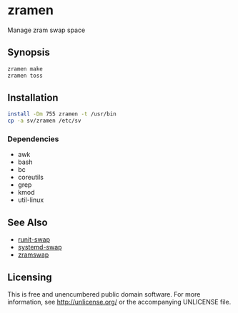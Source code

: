 # zramen

Manage zram swap space

## Synopsis

```sh
zramen make
zramen toss
```

## Installation

```sh
install -Dm 755 zramen -t /usr/bin
cp -a sv/zramen /etc/sv
```

### Dependencies

- awk
- bash
- bc
- coreutils
- grep
- kmod
- util-linux

## See Also

- [runit-swap](https://github.com/thypon/runit-swap)
- [systemd-swap](https://github.com/Nefelim4ag/systemd-swap)
- [zramswap](https://aur.archlinux.org/packages/zramswap/)

## Licensing

This is free and unencumbered public domain software. For more
information, see http://unlicense.org/ or the accompanying UNLICENSE file.
